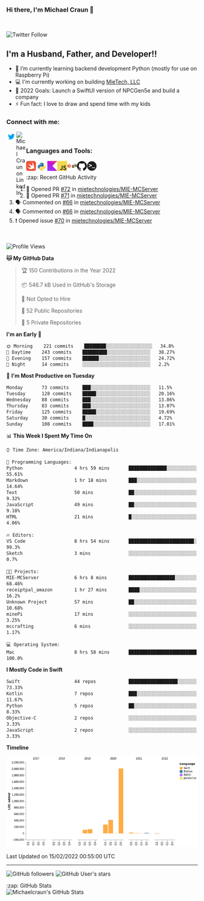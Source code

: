 ### Hi there, I'm Michael Craun 👋 

<br />

![Twitter Follow](https://img.shields.io/twitter/follow/opkurix?style=social)

## I'm a Husband, Father, and Developer!!

- 🌱 I’m currently learning backend development Python (mostly for use on Raspberry Pi)
- 💻 I'm currently working on building [MieTech, LLC](https://github.com/mietechnologies)
- 🥅 2022 Goals: Launch a SwiftUI version of NPCGen5e and build a company
- ⚡ Fun fact: I love to draw and spend time with my kids

### Connect with me:

[<img align="left" alt="Michael Craun on Twitter" width="26px" src="https://raw.githubusercontent.com/github/explore/80688e429a7d4ef2fca1e82350fe8e3517d3494d/topics/twitter/twitter.png" />][twitter]
[<img align="left" alt="Michael Craun on LinkedIn" width="26px" src="https://cdn.jsdelivr.net/npm/simple-icons@v3/icons/linkedin.svg" />][linkedin]

<br />

### Languages and Tools:

[<img align="left" alt="Swift" width="26px" src="https://raw.githubusercontent.com/github/explore/80688e429a7d4ef2fca1e82350fe8e3517d3494d/topics/swift/swift.png" />][swift]
[<img align="left" alt="Python" width="30px" src="https://raw.githubusercontent.com/github/explore/80688e429a7d4ef2fca1e82350fe8e3517d3494d/topics/python/python.png" />][python]
[<img align="left" alt="Kotlin" width="26px" src="https://raw.githubusercontent.com/github/explore/80688e429a7d4ef2fca1e82350fe8e3517d3494d/topics/kotlin/kotlin.png" />][kotlin]
[<img align="left" alt="JavaScript" width="26px" src="https://raw.githubusercontent.com/github/explore/80688e429a7d4ef2fca1e82350fe8e3517d3494d/topics/javascript/javascript.png" />][javascript]
[<img align="left" alt="Git" width="26px" src="https://raw.githubusercontent.com/github/explore/80688e429a7d4ef2fca1e82350fe8e3517d3494d/topics/git/git.png" />]([])
[<img align="left" alt="GitHub" width="26px" src="https://raw.githubusercontent.com/github/explore/78df643247d429f6cc873026c0622819ad797942/topics/github/github.png" />][github]
[<img align="left" alt="Terminal" width="26px" src="https://raw.githubusercontent.com/github/explore/80688e429a7d4ef2fca1e82350fe8e3517d3494d/topics/terminal/terminal.png" />][terminal]

<br />
<br />

<summary>:zap: Recent GitHub Activity</summary>
  
<!--START_SECTION:activity-->
1. 💪 Opened PR [#72](https://github.com/mietechnologies/MIE-MCServer/pull/72) in [mietechnologies/MIE-MCServer](https://github.com/mietechnologies/MIE-MCServer)
2. 💪 Opened PR [#71](https://github.com/mietechnologies/MIE-MCServer/pull/71) in [mietechnologies/MIE-MCServer](https://github.com/mietechnologies/MIE-MCServer)
3. 🗣 Commented on [#66](https://github.com/mietechnologies/MIE-MCServer/issues/66) in [mietechnologies/MIE-MCServer](https://github.com/mietechnologies/MIE-MCServer)
4. 🗣 Commented on [#66](https://github.com/mietechnologies/MIE-MCServer/issues/66) in [mietechnologies/MIE-MCServer](https://github.com/mietechnologies/MIE-MCServer)
5. ❗️ Opened issue [#70](https://github.com/mietechnologies/MIE-MCServer/issues/70) in [mietechnologies/MIE-MCServer](https://github.com/mietechnologies/MIE-MCServer)
<!--END_SECTION:activity-->
  
<br />
  
<!--START_SECTION:waka-->
![Profile Views](http://img.shields.io/badge/Profile%20Views-0-blue)

**🐱 My GitHub Data** 

> 🏆 150 Contributions in the Year 2022
 > 
> 📦 546.7 kB Used in GitHub's Storage 
 > 
> 🚫 Not Opted to Hire
 > 
> 📜 52 Public Repositories 
 > 
> 🔑 5 Private Repositories  
 > 
**I'm an Early 🐤** 

```text
🌞 Morning    221 commits    ████████░░░░░░░░░░░░░░░░░   34.8% 
🌆 Daytime    243 commits    █████████░░░░░░░░░░░░░░░░   38.27% 
🌃 Evening    157 commits    ██████░░░░░░░░░░░░░░░░░░░   24.72% 
🌙 Night      14 commits     ░░░░░░░░░░░░░░░░░░░░░░░░░   2.2%

```
📅 **I'm Most Productive on Tuesday** 

```text
Monday       73 commits     ███░░░░░░░░░░░░░░░░░░░░░░   11.5% 
Tuesday      128 commits    █████░░░░░░░░░░░░░░░░░░░░   20.16% 
Wednesday    88 commits     ███░░░░░░░░░░░░░░░░░░░░░░   13.86% 
Thursday     83 commits     ███░░░░░░░░░░░░░░░░░░░░░░   13.07% 
Friday       125 commits    █████░░░░░░░░░░░░░░░░░░░░   19.69% 
Saturday     30 commits     █░░░░░░░░░░░░░░░░░░░░░░░░   4.72% 
Sunday       108 commits    ████░░░░░░░░░░░░░░░░░░░░░   17.01%

```


📊 **This Week I Spent My Time On** 

```text
⌚︎ Time Zone: America/Indiana/Indianapolis

💬 Programming Languages: 
Python                   4 hrs 59 mins       ██████████████░░░░░░░░░░░   55.61% 
Markdown                 1 hr 18 mins        ███░░░░░░░░░░░░░░░░░░░░░░   14.64% 
Text                     50 mins             ██░░░░░░░░░░░░░░░░░░░░░░░   9.32% 
JavaScript               49 mins             ██░░░░░░░░░░░░░░░░░░░░░░░   9.18% 
HTML                     21 mins             █░░░░░░░░░░░░░░░░░░░░░░░░   4.06%

🔥 Editors: 
VS Code                  8 hrs 54 mins       ████████████████████████░   99.3% 
Sketch                   3 mins              ░░░░░░░░░░░░░░░░░░░░░░░░░   0.7%

🐱‍💻 Projects: 
MIE-MCServer             6 hrs 8 mins        █████████████████░░░░░░░░   68.46% 
receiptpal_amazon        1 hr 27 mins        ████░░░░░░░░░░░░░░░░░░░░░   16.2% 
Unknown Project          57 mins             ██░░░░░░░░░░░░░░░░░░░░░░░   10.68% 
minePi                   17 mins             ░░░░░░░░░░░░░░░░░░░░░░░░░   3.25% 
mccrafting               6 mins              ░░░░░░░░░░░░░░░░░░░░░░░░░   1.17%

💻 Operating System: 
Mac                      8 hrs 58 mins       █████████████████████████   100.0%

```

**I Mostly Code in Swift** 

```text
Swift                    44 repos            ██████████████████░░░░░░░   73.33% 
Kotlin                   7 repos             ███░░░░░░░░░░░░░░░░░░░░░░   11.67% 
Python                   5 repos             ██░░░░░░░░░░░░░░░░░░░░░░░   8.33% 
Objective-C              2 repos             ░░░░░░░░░░░░░░░░░░░░░░░░░   3.33% 
JavaScript               2 repos             ░░░░░░░░░░░░░░░░░░░░░░░░░   3.33%

```


**Timeline**

![Chart not found](https://raw.githubusercontent.com/Michaelcraun/Michaelcraun/main/charts/bar_graph.png) 


 Last Updated on 15/02/2022 00:55:00 UTC
<!--END_SECTION:waka-->

---
  
![GitHub followers](https://img.shields.io/github/followers/Michaelcraun?style=social)
![GitHub User's stars](https://img.shields.io/github/stars/Michaelcraun?style=social)
  
<summary>:zap: GitHub Stats</summary>

<img align="left" alt="Michaelcraun's GitHub Stats" src="https://github-readme-stats-8frbydxfs-michaelcraun.vercel.app/api?username=Michaelcraun" />

[twitter]: https://twitter.com/opkurix
[linkedin]: https://linkedin.com/in/michael-craun
[swift]: https://developer.apple.com/swift/
[python]: https://www.python.org
[kotlin]: https://kotlinlang.org
[javascript]: https://www.javascript.com
[github]: https://github.com/
[terminal]: https://en.wikipedia.org/wiki/Terminal_(macOS)
